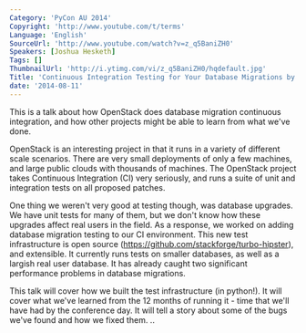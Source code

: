 ```yaml
---
Category: 'PyCon AU 2014'
Copyright: 'http://www.youtube.com/t/terms'
Language: 'English'
SourceUrl: 'http://www.youtube.com/watch?v=z_q5BaniZH0'
Speakers: [Joshua Hesketh]
Tags: []
ThumbnailUrl: 'http://i.ytimg.com/vi/z_q5BaniZH0/hqdefault.jpg'
Title: 'Continuous Integration Testing for Your Database Migrations by Joshua Hesketh'
date: '2014-08-11'
---
```

This is a talk about how OpenStack does database migration continuous integration, and how other projects might be able to learn from what we've done.

OpenStack is an interesting project in that it runs in a variety of different scale scenarios. There are very small deployments of only a few machines, and large public clouds with thousands of machines. The OpenStack project takes Continuous Integration (CI) very seriously, and runs a suite of unit and integration tests on all proposed patches.

One thing we weren't very good at testing though, was database upgrades. We have unit tests for many of them, but we don't know how these upgrades affect real users in the field. As a response, we worked on adding database migration testing to our CI environment. This new test infrastructure is open source (https://github.com/stackforge/turbo-hipster), and extensible. It currently runs tests on smaller databases, as well as a largish real user database. It has already caught two significant performance problems in database migrations.

This talk will cover how we built the test infrastructure (in python!). It will cover what we've learned from the 12 months of running it - time that we'll have had by the conference day. It will tell a story about some of the bugs we've found and how we fixed them.
..
